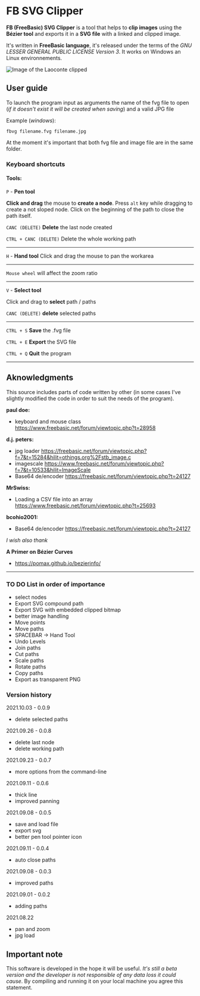 # FB SVG Clipper

**FB (FreeBasic) SVG Clipper** is a tool that helps to **clip images** using the **Bézier tool** and exports it in a **SVG file**  with a linked and clipped image.

It's written in **FreeBasic language**, it's released under the terms of the *GNU LESSER GENERAL PUBLIC LICENSE Version 3*. It works on Windows an Linux environnements.

![Image of the Laoconte clipped](https://github.com/Pitto/FB_SVG_Clipper/_examples/example_laoconte.png)

## User guide

To launch the program input as arguments the name of the fvg file to open (_if it doesn't exist it will be created when saving_) and a valid JPG file

Example (_windows_):

`fbvg filename.fvg filename.jpg`

At the moment it's important that both fvg file and image file are in the same folder.

### Keyboard shortcuts

#### Tools:

`P` - **Pen tool**

**Click and drag** the mouse to **create a node**. Press `alt` key while dragging to create a not sloped node. Click on the beginning of the path to close the path itself.

`CANC (DELETE)` **Delete** the last node created

`CTRL + CANC (DELETE)` Delete the whole working path

----

`H` - **Hand tool** Click and drag the mouse to pan the workarea

----

`Mouse wheel` will affect the zoom ratio

----

`V` - **Select tool**

Click and drag to **select** path / paths

`CANC (DELETE)` **delete** selected paths

----

`CTRL + S` **Save** the .fvg file

`CTRL + E` **Export** the SVG file

`CTRL + Q` **Quit** the program

----

## Aknowledgments

This source includes parts of code written by other
(in some cases I've slightly modified the code in order to suit the needs of the program).

**paul doe:**

- keyboard and mouse class https://www.freebasic.net/forum/viewtopic.php?t=28958

**d.j. peters:**

- jpg loader
https://freebasic.net/forum/viewtopic.php?f=7&t=15284&hilit=othings.org%2Fstb_image.c
- imagescale
https://www.freebasic.net/forum/viewtopic.php?f=7&t=10533&hilit=ImageScale
- Base64 de/encoder
https://freebasic.net/forum/viewtopic.php?t=24127

**MrSwiss:**

- Loading a CSV file into an array
https://www.freebasic.net/forum/viewtopic.php?t=25693

**bcohio2001:**
- Base64 de/encoder
https://freebasic.net/forum/viewtopic.php?t=24127

_I wish also thank_

**A Primer on Bézier Curves**
- https://pomax.github.io/bezierinfo/

----

### TO DO List in order of importance

- select nodes
- Export SVG compound path
- Export SVG with embedded clipped bitmap
- better image handling
- Move points
- Move paths
- SPACEBAR -> Hand Tool
- Undo Levels
- Join paths
- Cut paths
- Scale paths
- Rotate paths
- Copy paths
- Export as transparent PNG

### Version history

2021.10.03 - 0.0.9

- delete selected paths

2021.09.26 - 0.0.8

- delete last node
- delete working path

2021.09.23 - 0.0.7

- more options from the command-line

2021.09.11 - 0.0.6

- thick line
- improved panning 

2021.09.08 - 0.0.5

- save and load file
- export svg
- better pen tool pointer icon

2021.09.11 - 0.0.4

- auto close paths

2021.09.08 - 0.0.3

- improved paths

2021.09.01 - 0.0.2

- adding paths

2021.08.22

- pan and zoom
- jpg load

## Important note
This software is developed in the hope it will be useful. *It's still a beta version and the developer is not responsible of any data loss it could cause*. By compiling and running it on your local machine you agree this statement.